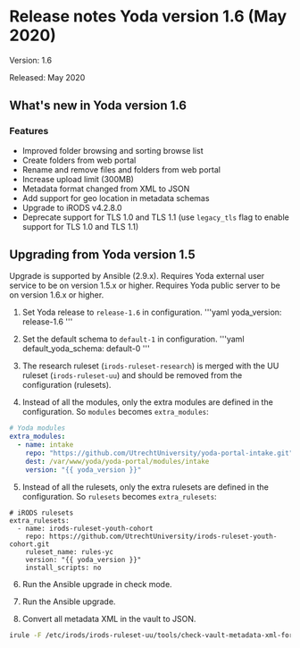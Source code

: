 # Release notes Yoda version 1.6 (May 2020)

Version: 1.6

Released: May 2020

## What's new in Yoda version 1.6
### Features
- Improved folder browsing and sorting browse list
- Create folders from web portal
- Rename and remove files and folders from web portal
- Increase upload limit (300MB)
- Metadata format changed from XML to JSON
- Add support for geo location in metadata schemas
- Upgrade to iRODS v4.2.8.0
- Deprecate support for TLS 1.0 and TLS 1.1 (use `legacy_tls` flag to enable support for TLS 1.0 and TLS 1.1)

## Upgrading from Yoda version 1.5
Upgrade is supported by Ansible (2.9.x).
Requires Yoda external user service to be on version 1.5.x or higher.
Requires Yoda public server to be on version 1.6.x or higher.

1. Set Yoda release to `release-1.6` in configuration.
'''yaml
yoda_version: release-1.6
'''

2. Set the default schema to `default-1` in configuration.
'''yaml
default_yoda_schema: default-0
'''

3. The research ruleset (`irods-ruleset-research`) is merged with the UU ruleset (`irods-ruleset-uu`) and should be removed from the configuration (rulesets).

4. Instead of all the modules, only the extra modules are defined in the configuration. So `modules` becomes `extra_modules`:
```yaml
# Yoda modules
extra_modules:
  - name: intake
    repo: "https://github.com/UtrechtUniversity/yoda-portal-intake.git"
    dest: /var/www/yoda/yoda-portal/modules/intake
    version: "{{ yoda_version }}"
```

5. Instead of all the rulesets, only the extra rulesets are defined in the configuration. So `rulesets` becomes `extra_rulesets`:
```
# iRODS rulesets
extra_rulesets:
  - name: irods-ruleset-youth-cohort
    repo: https://github.com/UtrechtUniversity/irods-ruleset-youth-cohort.git
    ruleset_name: rules-yc
    version: "{{ yoda_version }}"
    install_scripts: no
```

6. Run the Ansible upgrade in check mode.

7. Run the Ansible upgrade.

8. Convert all metadata XML in the vault to JSON.
```bash
irule -F /etc/irods/irods-ruleset-uu/tools/check-vault-metadata-xml-for-transformation-to-json.r
```
